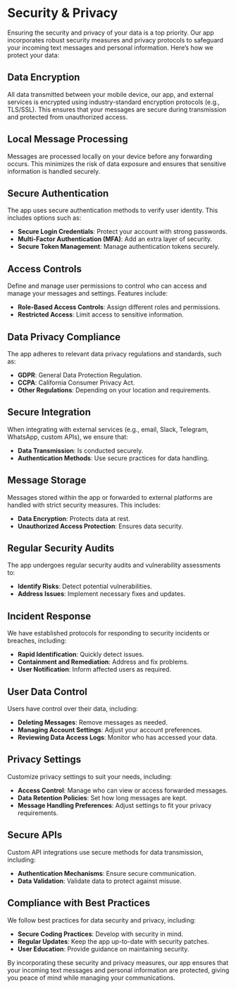 # Security & Privacy

Ensuring the security and privacy of your data is a top priority. Our app incorporates robust security measures and privacy protocols to safeguard your incoming text messages and personal information. Here’s how we protect your data:

## Data Encryption
All data transmitted between your mobile device, our app, and external services is encrypted using industry-standard encryption protocols (e.g., TLS/SSL). This ensures that your messages are secure during transmission and protected from unauthorized access.

## Local Message Processing
Messages are processed locally on your device before any forwarding occurs. This minimizes the risk of data exposure and ensures that sensitive information is handled securely.

## Secure Authentication
The app uses secure authentication methods to verify user identity. This includes options such as:
- **Secure Login Credentials**: Protect your account with strong passwords.
- **Multi-Factor Authentication (MFA)**: Add an extra layer of security.
- **Secure Token Management**: Manage authentication tokens securely.

## Access Controls
Define and manage user permissions to control who can access and manage your messages and settings. Features include:
- **Role-Based Access Controls**: Assign different roles and permissions.
- **Restricted Access**: Limit access to sensitive information.

## Data Privacy Compliance
The app adheres to relevant data privacy regulations and standards, such as:
- **GDPR**: General Data Protection Regulation.
- **CCPA**: California Consumer Privacy Act.
- **Other Regulations**: Depending on your location and requirements.

## Secure Integration
When integrating with external services (e.g., email, Slack, Telegram, WhatsApp, custom APIs), we ensure that:
- **Data Transmission**: Is conducted securely.
- **Authentication Methods**: Use secure practices for data handling.

## Message Storage
Messages stored within the app or forwarded to external platforms are handled with strict security measures. This includes:
- **Data Encryption**: Protects data at rest.
- **Unauthorized Access Protection**: Ensures data security.

## Regular Security Audits
The app undergoes regular security audits and vulnerability assessments to:
- **Identify Risks**: Detect potential vulnerabilities.
- **Address Issues**: Implement necessary fixes and updates.

## Incident Response
We have established protocols for responding to security incidents or breaches, including:
- **Rapid Identification**: Quickly detect issues.
- **Containment and Remediation**: Address and fix problems.
- **User Notification**: Inform affected users as required.

## User Data Control
Users have control over their data, including:
- **Deleting Messages**: Remove messages as needed.
- **Managing Account Settings**: Adjust your account preferences.
- **Reviewing Data Access Logs**: Monitor who has accessed your data.

## Privacy Settings
Customize privacy settings to suit your needs, including:
- **Access Control**: Manage who can view or access forwarded messages.
- **Data Retention Policies**: Set how long messages are kept.
- **Message Handling Preferences**: Adjust settings to fit your privacy requirements.

## Secure APIs
Custom API integrations use secure methods for data transmission, including:
- **Authentication Mechanisms**: Ensure secure communication.
- **Data Validation**: Validate data to protect against misuse.

## Compliance with Best Practices
We follow best practices for data security and privacy, including:
- **Secure Coding Practices**: Develop with security in mind.
- **Regular Updates**: Keep the app up-to-date with security patches.
- **User Education**: Provide guidance on maintaining security.

By incorporating these security and privacy measures, our app ensures that your incoming text messages and personal information are protected, giving you peace of mind while managing your communications.
